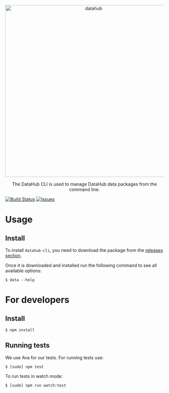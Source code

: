 <p align="center">
  <a href="https://staging.datapackaged.com/">
    <img alt="datahub" src="https://staging.datapackaged.com/static/img/data-hub-logo.png" width="546">
  </a>
</p>

<p align="center">
  The DataHub CLI is used to manage DataHub data packages from the command line.
</p>

[![Build Status](https://travis-ci.org/datopian/datahub-cli.svg?branch=master)](https://travis-ci.org/datopian/datahub-cli)
[![Issues](https://img.shields.io/badge/issue-tracker-orange.svg)](https://github.com/datopian/datahub-cli/issues)

# Usage

## Install

To install `datahub-cli`, you need to download the package from the [releases section](https://github.com/datopian/datahub-cli/releases).

Once it is downloaded and installed run the following command to see all available options:

```
$ data --help
```

# For developers

## Install

```
$ npm install
```

## Running tests

We use Ava for our tests. For running tests use:

```
$ [sudo] npm test
```

To run tests in watch mode:

```
$ [sudo] npm run watch:test
```
